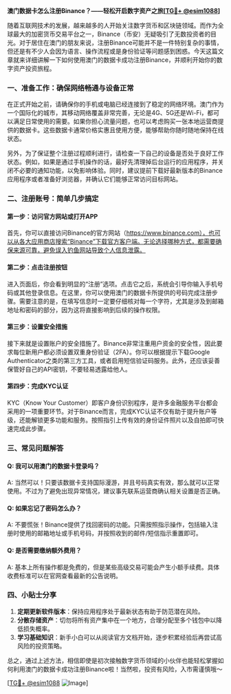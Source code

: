 **澳门数据卡怎么注册Binance？——轻松开启数字资产之旅[[TG💪+ @esim1088](https://t.me/s/esim1088)]**

随着互联网技术的发展，越来越多的人开始关注数字货币和区块链领域。而作为全球最大的加密货币交易平台之一，Binance（币安）无疑吸引了无数投资者的目光。对于居住在澳门的朋友来说，注册Binance可能并不是一件特别复杂的事情，但还是有不少人会因为语言、操作流程或是身份验证等问题感到困惑。今天这篇文章就来详细讲解一下如何使用澳门的数据卡成功注册Binance，并顺利开始你的数字资产投资旅程。

### 一、准备工作：确保网络畅通与设备正常

在正式开始之前，请确保你的手机或电脑已经连接到了稳定的网络环境。澳门作为一个国际化的城市，其移动网络覆盖非常完善，无论是4G、5G还是Wi-Fi，都可以满足日常使用的需要。如果你担心流量问题，也可以考虑购买一张本地运营商提供的数据卡。这些数据卡通常价格实惠且使用方便，能够帮助你随时随地保持在线状态。

另外，为了保证整个注册过程顺利进行，请检查一下自己的设备是否处于良好工作状态。例如，如果是通过手机操作的话，最好先清理掉后台运行的应用程序，并关闭不必要的通知功能，以免影响体验。同时，建议提前下载好最新版本的Binance应用程序或者准备好浏览器，并确认它们能够正常访问目标网站。

### 二、注册账号：简单几步搞定

#### 第一步：访问官方网站或打开APP
首先，你可以直接访问Binance的官方网站（https://www.binance.com），也可以从各大应用商店搜索“Binance”下载官方客户端。无论选择哪种方式，都需要确保来源可靠，避免误入钓鱼网站导致个人信息泄露。

#### 第二步：点击注册按钮
进入页面后，你会看到明显的“注册”选项。点击它之后，系统会引导你输入手机号码或其他登录信息。在这里，你可以使用澳门的数据卡所提供的号码完成注册步骤。需要注意的是，在填写信息时一定要仔细核对每一个字符，尤其是涉及到邮箱地址和密码的部分，因为这将直接影响到后续的操作权限。

#### 第三步：设置安全措施
接下来就是设置账户的安全措施了。Binance非常注重用户资金的安全性，因此要求每位新用户都必须设置双重身份验证（2FA）。你可以根据提示下载Google Authenticator之类的第三方工具，或者启用短信验证码服务。此外，还应该妥善保管好自己的API密钥，不要轻易透露给他人。

#### 第四步：完成KYC认证
KYC（Know Your Customer）即客户身份识别程序，是许多金融服务平台都会采用的一项重要环节。对于Binance而言，完成KYC认证不仅有助于提升账户等级，还能解锁更多功能和服务。按照指引上传有效的身份证件照片以及自拍即可快速完成此步骤。

### 三、常见问题解答

#### Q: 我可以用澳门的数据卡登录吗？
A: 当然可以！只要该数据卡支持国际漫游，并且号码真实有效，那么就可以正常使用。不过为了避免出现异常情况，建议事先联系运营商确认相关设置是否正确。

#### Q: 如果忘记了密码怎么办？
A: 不要慌张！Binance提供了找回密码的功能。只需按照指示操作，包括输入注册时使用的邮箱地址或手机号码，并按照收到的邮件/短信指示重置即可。

#### Q: 是否需要缴纳额外费用？
A: 基本上所有操作都是免费的，但是某些高级交易可能会产生小额手续费。具体收费标准可以在官网查看最新的公告说明。

### 四、小贴士分享

1. **定期更新软件版本**：保持应用程序处于最新状态有助于防范潜在风险。
2. **分散存储资产**：切勿将所有资产集中在一个地方，合理分配至多个钱包中以降低损失概率。
3. **学习基础知识**：新手小白可以从阅读官方文档开始，逐步积累经验后再尝试高风险的投资策略。

总之，通过上述方法，相信即使是初次接触数字货币领域的小伙伴也能轻松掌握如何利用澳门的数据卡成功注册Binance啦！当然啦，投资有风险，入市需谨慎哦～

[[TG💪+ @esim1088](https://t.me/s/esim1088) ![Image](https://i.postimg.cc/4NQfJmqS/Snipaste-2025-05-13-00-14-12.png)]